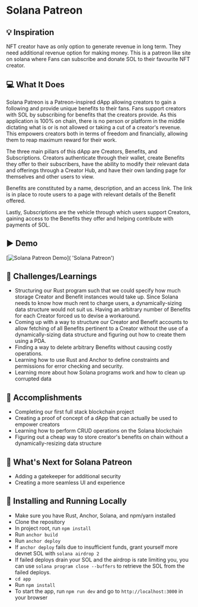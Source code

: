 # Solana Patreon

## 💡 Inspiration
NFT creator have as only option to generate revenue in long term. They need additional revenue option for making money. This is a patreon like site on solana where Fans can subscribe and donate SOL to their favourite NFT creator. 


## 💻 What It Does

Solana Patreon is a Patreon-inspired dApp allowing creators to gain a following and provide unique benefits to their fans. Fans support creators with SOL by subscribing for benefits that the creators provide. As this application is 100% on chain, there is no person or platform in the middle dictating what is or is not allowed or taking a cut of a creator's revenue. This empowers creators both in terms of freedom and financially, allowing them to reap maximum reward for their work.

The three main pillars of this dApp are Creators, Benefits, and Subscriptions. Creators authenticate through their wallet, create Benefits they offer to their subscribers, have the ability to modify their relevant data and offerings through a Creator Hub, and have their own landing page for themselves and other users to view.

Benefits are constituted by a name, description, and an access link. The link is in place to route users to a page with relevant details of the Benefit offered.

Lastly, Subscriptions are the vehicle through which users support Creators, gaining access to the Benefits they offer and helping contribute with payments of SOL.

## ▶️ Demo

[![Solana Patreon Demo]()]( 'Solana Patreon')

## 🧠 Challenges/Learnings

- Structuring our Rust program such that we could specify how much storage Creator and Benefit instances would take up. Since Solana needs to know how much rent to charge users, a dynamically-sizing data structure would not suit us. Having an arbitrary number of Benefits for each Creator forced us to devise a workaround.
- Coming up with a way to structure our Creator and Benefit accounts to allow fetching of all Benefits pertinent to a Creator without the use of a dynamically-sizing data structure and figuring out how to create them using a PDA.
- Finding a way to delete arbitrary Benefits without causing costly operations.
- Learning how to use Rust and Anchor to define constraints and permissions for error checking and security.
- Learning more about how Solana programs work and how to clean up corrupted data

## 🏅 Accomplishments

- Completing our first full stack blockchain project
- Creating a proof of concept of a dApp that can actually be used to empower creators
- Learning how to perform CRUD operations on the Solana blockchain
- Figuring out a cheap way to store creator's benefits on chain without a dynamically-resizing data structure

## 🚀 What's Next for Solana Patreon

- Adding a gatekeeper for additional security
- Creating a more seamless UI and experience

## 🏃️ Installing and Running Locally

- Make sure you have Rust, Anchor, Solana, and npm/yarn installed
- Clone the repository
- In project root, run `npm install`
- Run `anchor build`
- Run `anchor deploy`
- If `anchor deploy` fails due to insufficient funds, grant yourself more devnet SOL with `solana airdrop 2`
 - If failed deploys drain your SOL and the airdrop is rate limiting you, you can use `solana program close --buffers` to retrieve the SOL from the failed deploys.
- `cd app`
- Run `npm install`
- To start the app, run `npm run dev` and go to `http://localhost:3000` in your browser
